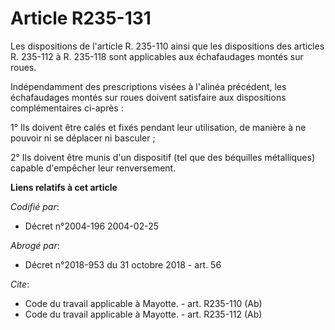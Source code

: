 # Article R235-131

Les dispositions de l'article R. 235-110 ainsi que les dispositions des articles R. 235-112 à R. 235-118 sont applicables aux
échafaudages montés sur roues. 

Indépendamment des prescriptions visées à l'alinéa précédent, les échafaudages montés sur roues doivent satisfaire aux
dispositions complémentaires ci-après : 

1° Ils doivent être calés et fixés pendant leur utilisation, de manière à ne pouvoir ni se déplacer ni basculer ; 

2° Ils doivent être munis d'un dispositif (tel que des béquilles métalliques) capable d'empêcher leur renversement.

**Liens relatifs à cet article**

_Codifié par_:

  - Décret n°2004-196 2004-02-25

_Abrogé par_:

  - Décret n°2018-953 du 31 octobre 2018 - art. 56

_Cite_:

  - Code du travail applicable à Mayotte. - art. R235-110 (Ab)
  - Code du travail applicable à Mayotte. - art. R235-112 (Ab)
